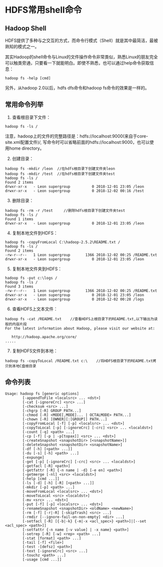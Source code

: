 # HDFS常用shell命令
## Hadoop Shell
HDFS提供了多种与之交互的方式，而命令行模式（Shell）就是其中最简洁，最被熟知的模式之一。

其实Hadoop的shell命令与Linux的文件操作命令非常类似，熟悉Linux的朋友完全可以触类旁通，只要看一下就能明白。即使不熟悉，也可以通过help命令获取信息：
```
hadoop fs -help [cmd]
```
另外，从hadoop 2.0以后，hdfs dfs命令和hadoop fs命令的效果是一样的。
## 常用命令列举
1. 查看根目录下文件：
```
hadoop fs -ls /
```
注意，hadoop上的文件的完整路径是：hdfs://localhost:9000(来自于core-site.xml配置文件)/,
写命令时可以省略前面的hdfs://localhost:9000，也可以使用home directory。

2. 创建目录：
```
hadoop fs -mkdir /leon  //在hdfs根目录下创建文件夹leon
hadoop fs -mkdir /test  //在hdfs根目录下创建文件夹test
hadoop fs -ls /
Found 2 items
drwxr-xr-x   - Leon supergroup          0 2018-12-01 23:05 /leon
drwxr-xr-x   - Leon supergroup          0 2018-12-02 00:16 /test
``` 
3. 删除目录：
```
hadoop fs -rm -r /test     //删除hdfs根目录下创建文件夹test
hadoop fs -ls /       
Found 1 items
drwxr-xr-x   - Leon supergroup          0 2018-12-01 23:05 /leon
```
4. 复制本地文件到HDFS：
```
hadoop fs -copyFromLocal ‪C:\hadoop-2.5.2\README.txt /
hadoop fs -ls /  
Found 2 items
-rw-r--r--   1 Leon supergroup       1366 2018-12-02 00:25 /README.txt
drwxr-xr-x   - Leon supergroup          0 2018-12-01 23:05 /leon
```
5. 复制本地文件夹到HDFS：
```
hadoop fs -put c:\logs /
hadoop fs -ls /
Found 3 items
-rw-r--r--   1 Leon supergroup       1366 2018-12-02 00:25 /README.txt
drwxr-xr-x   - Leon supergroup          0 2018-12-01 23:05 /leon
drwxr-xr-x   - Leon supergroup          0 2018-12-02 00:28 /logs
```
6. 查看HDFS上文本文件：
```
hadoop fs -cat /README.txt    //查看HDFS上根目录下的README.txt,以下输出为读取的内容片段
For the latest information about Hadoop, please visit our website at:

   http://hadoop.apache.org/core/
.....

```
7. 复制HDFS文件到本地：
```
hadoop fs -copyToLocal /README.txt c:\    //将HDFS根目录下的README.txt拷贝到本地C盘根目录
```

## 命令列表
```
Usage: hadoop fs [generic options]
        [-appendToFile <localsrc> ... <dst>]
        [-cat [-ignoreCrc] <src> ...]
        [-checksum <src> ...]
        [-chgrp [-R] GROUP PATH...]
        [-chmod [-R] <MODE[,MODE]... | OCTALMODE> PATH...]
        [-chown [-R] [OWNER][:[GROUP]] PATH...]
        [-copyFromLocal [-f] [-p] <localsrc> ... <dst>]
        [-copyToLocal [-p] [-ignoreCrc] [-crc] <src> ... <localdst>]
        [-count [-q] <path> ...]
        [-cp [-f] [-p | -p[topax]] <src> ... <dst>]
        [-createSnapshot <snapshotDir> [<snapshotName>]]
        [-deleteSnapshot <snapshotDir> <snapshotName>]
        [-df [-h] [<path> ...]]
        [-du [-s] [-h] <path> ...]
        [-expunge]
        [-get [-p] [-ignoreCrc] [-crc] <src> ... <localdst>]
        [-getfacl [-R] <path>]
        [-getfattr [-R] {-n name | -d} [-e en] <path>]
        [-getmerge [-nl] <src> <localdst>]
        [-help [cmd ...]]
        [-ls [-d] [-h] [-R] [<path> ...]]
        [-mkdir [-p] <path> ...]
        [-moveFromLocal <localsrc> ... <dst>]
        [-moveToLocal <src> <localdst>]
        [-mv <src> ... <dst>]
        [-put [-f] [-p] <localsrc> ... <dst>]
        [-renameSnapshot <snapshotDir> <oldName> <newName>]
        [-rm [-f] [-r|-R] [-skipTrash] <src> ...]
        [-rmdir [--ignore-fail-on-non-empty] <dir> ...]
        [-setfacl [-R] [{-b|-k} {-m|-x <acl_spec>} <path>]|[--set <acl_spec> <path>]]
        [-setfattr {-n name [-v value] | -x name} <path>]
        [-setrep [-R] [-w] <rep> <path> ...]
        [-stat [format] <path> ...]
        [-tail [-f] <file>]
        [-test -[defsz] <path>]
        [-text [-ignoreCrc] <src> ...]
        [-touchz <path> ...]
        [-usage [cmd ...]]
 ```
